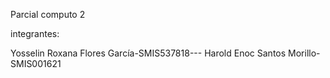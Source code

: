 Parcial computo 2

integrantes:

Yosselin Roxana Flores García-SMIS537818---
Harold Enoc Santos Morillo-SMIS001621
